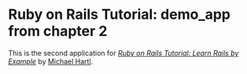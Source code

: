 # Ruby on Rails Tutorial: demo_app from chapter 2

This is the second application for
[*Ruby on Rails Tutorial: Learn Rails by Example*](http://railstutorial.org/) 
by [Michael Hartl](http://michaelhartl.com/).
